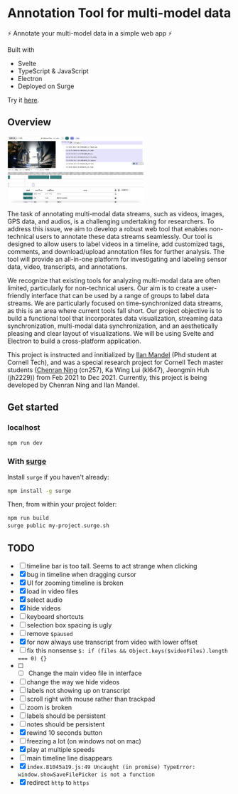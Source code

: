 # Annotation Tool for multi-model data

⚡ Annotate your multi-model data in a simple web app ⚡

Built with 

- Svelte
- TypeScript & JavaScript
- Electron
- Deployed on Surge

Try it [here](https://annotate.surge.sh/).

## Overview

<img src="images/img.png" alt="screenshot" style="zoom:30%;" />

The task of annotating multi-modal data streams, such as videos, images, GPS data, and audios, is a challenging undertaking for researchers. To address this issue, we aim to develop a robust web tool that enables non-technical users to annotate these data streams seamlessly. Our tool is designed to allow users to label videos in a timeline, add customized tags, comments, and download/upload annotation files for further analysis. The tool will provide an all-in-one platform for investigating and labeling sensor data, video, transcripts, and annotations.

We recognize that existing tools for analyzing multi-modal data are often limited, particularly for non-technical users. Our aim is to create a user-friendly interface that can be used by a range of groups to label data streams. We are particularly focused on time-synchronized data streams, as this is an area where current tools fall short. Our project objective is to build a functional tool that incorporates data visualization, streaming data synchronization, multi-modal data synchronization, and an aesthetically pleasing and clear layout of visualizations. We will be using Svelte and Electron to build a cross-platform application.

This project is instructed and innitialized by [Ilan Mandel](https://github.com/imandel) (Phd student at Cornell Tech), and was a special research project for Cornell Tech master students ([Chenran Ning](https://github.com/jw782cn) (cn257), Ka Wing Lui (kl647), Jeongmin Huh (jh2229)) from Feb 2021 to Dec 2021. Currently, this project is being developed by Chenran Ning and Ilan Mandel.

## Get started

### localhost

```bash
npm run dev
```


### With [surge](https://surge.sh/)

Install `surge` if you haven't already:

```bash
npm install -g surge
```

Then, from within your project folder:

```bash
npm run build
surge public my-project.surge.sh
```





## TODO

- [ ] timeline bar is too tall. Seems to act strange when clicking
- [x] bug in timeline when dragging cursor  
- [x] UI for zooming timeline is broken
- [x] load in video files
- [x] select audio
- [x] hide videos
- [ ] keyboard shortcuts
- [ ] selection box spacing is ugly
- [ ] remove `$paused`
- [x] for now always use transcript from video with lower offset
- [ ] fix this nonsense `$: if (files && Object.keys($videoFiles).length === 0) {}`
- [ ] - [ ] Change the main video file in interface
- [ ] change the way we hide videos
- [ ] labels not showing up on transcript
- [ ] scroll right with mouse rather than trackpad
- [ ] zoom is broken
- [ ] labels should be persistent
- [ ] notes should be persistent
- [x] rewind 10 seconds button
- [ ] freezing a lot (on windows not on mac)
- [x] play at multiple speeds
- [ ] main timeline line disappears
- [x] `index.81045a19.js:49 Uncaught (in promise) TypeError: window.showSaveFilePicker is not a function`
- [x] redirect `http` to `https`
